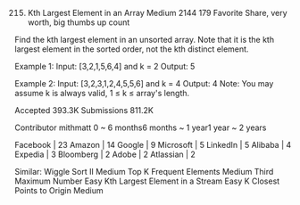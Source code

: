 215. Kth Largest Element in an Array
Medium 2144 179 Favorite Share, very worth, big thumbs up count

Find the kth largest element in an unsorted array. Note that it is the kth largest element in the sorted order, not the kth distinct element.

Example 1:
Input: [3,2,1,5,6,4] and k = 2
Output: 5

Example 2:
Input: [3,2,3,1,2,4,5,5,6] and k = 4
Output: 4
Note: 
You may assume k is always valid, 1 ≤ k ≤ array's length.

Accepted 393.3K
Submissions 811.2K

Contributor mithmatt
0 ~ 6 months6 months ~ 1 year1 year ~ 2 years

Facebook | 23 Amazon | 14 Google | 9 Microsoft | 5 LinkedIn | 5 Alibaba | 4 Expedia | 3 Bloomberg | 2 Adobe | 2 Atlassian | 2

Similar:
Wiggle Sort II Medium
Top K Frequent Elements Medium
Third Maximum Number Easy
Kth Largest Element in a Stream Easy
K Closest Points to Origin Medium
